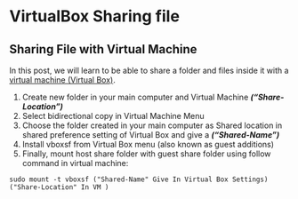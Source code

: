# VirtualBox Sharing file

## Sharing File with Virtual Machine

In this post, we will learn to be able to share a folder and files inside it with a [virtual machine \(Virtual Box\)](https://www.virtualbox.org/).

1. Create new folder in your main computer and Virtual Machine _**\(“Share-Location”\)**_
2. Select bidirectional copy in Virtual Machine Menu
3. Choose the folder created in your main computer as Shared location in shared preference setting of Virtual Box and give a _**\(“Shared-Name”\)**_
4. Install vboxsf from Virtual Box menu \(also known as guest additions\)
5. Finally, mount host share folder with guest share folder using follow command in virtual machine: 

```text
sudo mount -t vboxsf ("Shared-Name" Give In Virtual Box Settings) ("Share-Location" In VM )
```

